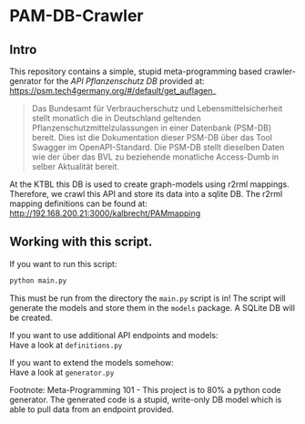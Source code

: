 # PAM-DB-Crawler

## Intro

This repository contains a simple, stupid meta-programming based crawler-genrator for the _API Pflanzenschutz DB_ provided at: https://psm.tech4germany.org/#/default/get_auflagen_

> Das Bundesamt für Verbraucherschutz und Lebensmittelsicherheit stellt monatlich die in Deutschland geltenden Pflanzenschutzmittelzulassungen in einer Datenbank (PSM-DB) bereit. Dies ist die Dokumentation dieser PSM-DB über das Tool Swagger im OpenAPI-Standard. Die PSM-DB stellt dieselben Daten wie der über das BVL zu beziehende monatliche Access-Dumb in selber Aktualität bereit.

At the KTBL this DB is used to create graph-models using r2rml mappings. Therefore, we crawl this API and store its data into a sqlite DB. The r2rml mapping definitions can be 
found at: http://192.168.200.21:3000/kalbrecht/PAMmapping

## Working with this script.

If you want to run this script:  
```python
python main.py
```
This must be run from the directory the `main.py` script is in! The script will generate the models and store them in the `models` package. A SQLite DB will be created.

If you want to use additional API endpoints and models:  
Have a look at `definitions.py`

If you want to extend the models somehow:  
Have a look at `generator.py`

Footnote: 
Meta-Programming 101 - This project is to 80% a python code generator. The generated code is a stupid, write-only DB model which is able to pull data from an endpoint provided.
